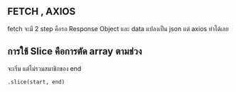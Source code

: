 ## FETCH , AXIOS

fetch จะมี 2 step คือรอ Response Object และ data แปลงเป็น json แต่ axios ทำได้เลย

## การใช้ Slice คือการตัด array ตามช่วง

จะเริ่ม แต่ไม่รวมสมาชิกของ end

```
.slice(start, end)
```
